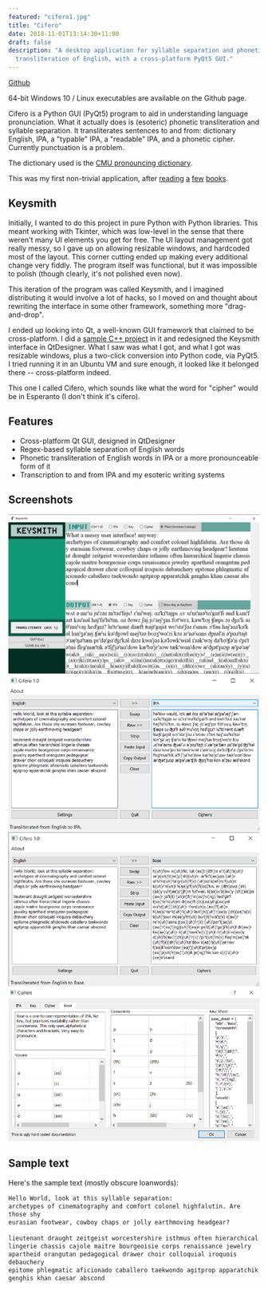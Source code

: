 ```yaml
---
featured: "cifero1.jpg"
title: "Cifero"
date: 2018-11-01T13:14:30+11:00
draft: false
description: "A desktop application for syllable separation and phonetic
  transliteration of English, with a cross-platform PyQt5 GUI."
---
```


[Github](https://github.com/jonjau/cifero)

64-bit Windows 10 / Linux executables are available on the Github page.

Cifero is a Python GUI (PyQt5) program to aid in understanding language
pronunciation. What it actually does is (esoteric) phonetic transliteration
and syllable separation. It transliterates sentences to and from: dictionary
English, IPA, a "typable" IPA, a "readable" IPA, and a phonetic cipher.
Currently punctuation is a problem.

The dictionary used is the
[CMU pronouncing dictionary](http://www.speech.cs.cmu.edu/cgi-bin/cmudict).

This was my first non-trivial application, after
[reading](https://www.amazon.com/Programming-Principles-Practice-Using-C/dp/0321543726)
[a](https://nostarch.com/automatestuff2)
[few](https://www.amazon.com/Fluent-Python-Concise-Effective-Programming/dp/1491946008)
[books](https://buildmedia.readthedocs.org/media/pdf/howtothink/latest/howtothink.pdf).

## Keysmith

Initially, I wanted to do this project in pure Python with Python libraries.
This meant working with Tkinter, which was low-level in the sense that there
weren't many UI elements you get for free. The UI layout management got really
messy, so I gave up on allowing resizable windows, and hardcoded most of the
layout. This corner cutting ended up making every additional change very
fiddly. The program itself was functional, but it was impossible to polish
(though clearly, it's not polished even now).

This iteration of the program was called Keysmith, and I imagined distributing
it would involve a lot of hacks, so I moved on and thought about rewriting the
interface in some other framework, something more "drag-and-drop".

I ended up looking into Qt, a well-known GUI framework that claimed to be
cross-platform. I did a
[sample C++ project](https://github.com/jonjau/countdown)
in it and redesigned the Keysmith interface in QtDesigner. What I saw was what
I got, and what I got was resizable windows, plus a two-click conversion into
Python code, via PyQt5. I tried running it in an Ubuntu VM and sure enough, it
looked like it belonged there -- cross-platform indeed.

This one I called Cifero, which sounds like what the word for "cipher" would
be in Esperanto (I don't think it's cifero).

## Features

- Cross-platform Qt GUI, designed in QtDesigner
- Regex-based syllable separation of English words
- Phonetic transliteration of English words in IPA or a more pronounceable
  form of it
- Transcription to and from IPA and my esoteric writing systems

## Screenshots

![keysmith](./keysmith.jpg)
![cifero1](./cifero1.jpg)
![cifero2](./cifero2.jpg)
![cifero5](./cifero5.jpg)

## Sample text

Here's the sample text (mostly obscure loanwords):

```_
Hello World, look at this syllable separation:
archetypes of cinematography and comfort colonel highfalutin. Are those shy
eurasian footwear, cowboy chaps or jolly earthmoving headgear?

lieutenant draught zeitgeist worcestershire isthmus often hierarchical
lingerie chassis cajole maitre bourgeoisie corps renaissance jewelry
apartheid orangutan pedagogical drawer choir colloquial iroquois debauchery
epitome phlegmatic aficionado caballero taekwondo agitprop apparatchik
genghis khan caesar abscond
```
